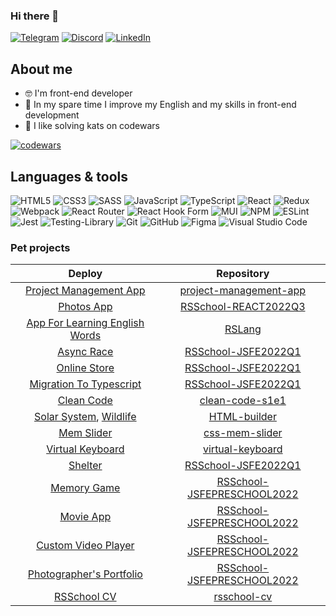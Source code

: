 ### Hi there 👋

[![Telegram](https://img.shields.io/badge/Telegram-%23f2f2f2.svg?style=for-the-badge&logo=telegram&logoColor=black)](https://t.me/nozei1)
[![Discord](https://img.shields.io/badge/Discord-%23f2f2f2.svg?style=for-the-badge&logo=discord&logoColor=black)](https://discord.com/users/382646209967423491)
[![LinkedIn](https://img.shields.io/badge/linkedin-%23f2f2f2.svg?style=for-the-badge&logo=linkedin&logoColor=black)](https://www.linkedin.com/in/nozeil/)

## About me
- 🤓 I'm front-end developer
- 🌱 In my spare time I improve my English and my skills in front-end development
- 🥷 I like solving kats on codewars

[![codewars](https://www.codewars.com/users/Nozeil/badges/large)](https://www.codewars.com/users/Nozeil)

## Languages & tools
![HTML5](https://img.shields.io/badge/html5-%23f2f2f2.svg?style=for-the-badge&logo=html5&logoColor=black)
![CSS3](https://img.shields.io/badge/css3-%23f2f2f2.svg?style=for-the-badge&logo=css3&logoColor=black)
![SASS](https://img.shields.io/badge/SASS-%23f2f2f2.svg?style=for-the-badge&logo=SASS&logoColor=black)
![JavaScript](https://img.shields.io/badge/javascript-%23f2f2f2.svg?style=for-the-badge&logo=javascript&logoColor=black)
![TypeScript](https://img.shields.io/badge/typescript-%23f2f2f2.svg?style=for-the-badge&logo=typescript&logoColor=black)
![React](https://img.shields.io/badge/react-%23f2f2f2.svg?style=for-the-badge&logo=react&logoColor=black)
![Redux](https://img.shields.io/badge/redux-%23f2f2f2.svg?style=for-the-badge&logo=redux&logoColor=black)
![Webpack](https://img.shields.io/badge/webpack-%23f2f2f2.svg?style=for-the-badge&logo=webpack&logoColor=black)
![React Router](https://img.shields.io/badge/React_Router-%23f2f2f2.svg?style=for-the-badge&logo=react-router&logoColor=black)
![React Hook Form](https://img.shields.io/badge/React%20Hook%20Form-%23f2f2f2.svg?style=for-the-badge&logo=reacthookform&logoColor=black)
![MUI](https://img.shields.io/badge/MUI-%23f2f2f2.svg?style=for-the-badge&logo=mui&logoColor=black)
![NPM](https://img.shields.io/badge/NPM-%23f2f2f2.svg?style=for-the-badge&logo=npm&logoColor=black)
![ESLint](https://img.shields.io/badge/ESLint-%23f2f2f2.svg?style=for-the-badge&logo=eslint&logoColor=black)
![Jest](https://img.shields.io/badge/-jest-%23f2f2f2.svg?style=for-the-badge&logo=jest&logoColor=black)
![Testing-Library](https://img.shields.io/badge/-TestingLibrary-%23f2f2f2.svg?style=for-the-badge&logo=testing-library&logoColor=black)
![Git](https://img.shields.io/badge/git-%23f2f2f2.svg?style=for-the-badge&logo=git&logoColor=black)
![GitHub](https://img.shields.io/badge/github-%23f2f2f2.svg?style=for-the-badge&logo=github&logoColor=black)
![Figma](https://img.shields.io/badge/figma-%23f2f2f2.svg?style=for-the-badge&logo=figma&logoColor=black)
![Visual Studio Code](https://img.shields.io/badge/Visual%20Studio%20Code-%23f2f2f2.svg?style=for-the-badge&logo=visual-studio-code&logoColor=black)

### Pet projects
| Deploy | Repository |
| :---: | :---: |
| [Project Management App](https://nozeil.github.io/project-management-app/) | [project-management-app](https://github.com/Nozeil/project-management-app) |
| [Photos App](https://nozeil.github.io/RSSchool-REACT2022Q3/) | [RSSchool-REACT2022Q3](https://github.com/Nozeil/RSSchool-REACT2022Q3/tree/react-redux) |
| [App For Learning English Words](https://nozeil.github.io/RSLang/RSLang/) | [RSLang](https://github.com/Nozeil/RSLang) |
| [Async Race](https://nozeil.github.io/RSSchool-JSFE2022Q1/async-race/) | [RSSchool-JSFE2022Q1](https://github.com/Nozeil/RSSchool-JSFE2022Q1/tree/async-race) |
| [Online Store](https://nozeil.github.io/RSSchool-JSFE2022Q1/online-store/) | [RSSchool-JSFE2022Q1](https://github.com/Nozeil/RSSchool-JSFE2022Q1/tree/online-store) |
| [Migration To Typescript](https://nozeil.github.io/RSSchool-JSFE2022Q1/migration-to-ts/) | [RSSchool-JSFE2022Q1](https://github.com/Nozeil/RSSchool-JSFE2022Q1/tree/migration-to-ts) |
| [Clean Code](https://nozeil.github.io/clean-code-s1e1/) | [clean-code-s1e1](https://github.com/Nozeil/clean-code-s1e1) |
| [Solar System](https://nozeil.github.io/HTML-builder/solar-system/), [Wildlife](https://nozeil.github.io/HTML-builder/wildlife/) | [HTML-builder](https://github.com/Nozeil/HTML-builder) |
| [Mem Slider](https://nozeil.github.io/css-mem-slider/cssMemSlider/index.html) | [css-mem-slider](https://github.com/Nozeil/css-mem-slider) |
| [Virtual Keyboard](https://nozeil.github.io/virtual-keyboard/) | [virtual-keyboard](https://github.com/Nozeil/virtual-keyboard) |
| [Shelter](https://nozeil.github.io/RSSchool-JSFE2022Q1/shelter/pages/main/) | [RSSchool-JSFE2022Q1](https://github.com/Nozeil/RSSchool-JSFE2022Q1/tree/gh-pages/shelter) |
| [Memory Game](https://nozeil.github.io/RSSchool-JSFEPRESCHOOL2022/memory-game/) | [RSSchool-JSFEPRESCHOOL2022](https://github.com/Nozeil/RSSchool-JSFEPRESCHOOL2022/tree/memory-game) |
| [Movie App](https://nozeil.github.io/RSSchool-JSFEPRESCHOOL2022/movie-app/) | [RSSchool-JSFEPRESCHOOL2022](https://github.com/Nozeil/RSSchool-JSFEPRESCHOOL2022/tree/movie-app) |
| [Custom Video Player](https://nozeil.github.io/RSSchool-JSFEPRESCHOOL2022/portfolio/#video) | [RSSchool-JSFEPRESCHOOL2022](https://github.com/Nozeil/RSSchool-JSFEPRESCHOOL2022/tree/portfolio-video) |
| [Photographer's Portfolio](https://nozeil.github.io/RSSchool-JSFEPRESCHOOL2022/portfolio/) | [RSSchool-JSFEPRESCHOOL2022](https://github.com/Nozeil/RSSchool-JSFEPRESCHOOL2022/tree/gh-pages/portfolio) |
| [RSSchool CV](https://nozeil.github.io/rsschool-cv/) | [rsschool-cv](https://github.com/Nozeil/rsschool-cv) |

<!--
**Nozeil/Nozeil** is a ✨ _special_ ✨ repository because its `README.md` (this file) appears on your GitHub profile.

Here are some ideas to get you started:

- 🔭 I’m currently working on ...
- 🌱 I’m currently learning ...
- 👯 I’m looking to collaborate on ...
- 🤔 I’m looking for help with ...
- 💬 Ask me about ...
- 📫 How to reach me: ...
- 😄 Pronouns: ...
- ⚡ Fun fact: ...
-->
